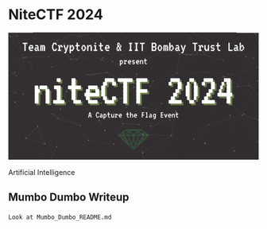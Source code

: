 # NiteCTF 2024

![niteCTF2024.png](./images/niteCTF2024.png)

Artificial Intelligence

## Mumbo Dumbo Writeup

```Look at Mumbo_Dumbo_README.md```
